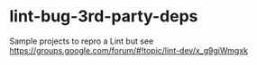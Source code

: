 # lint-bug-3rd-party-deps
Sample projects to repro a Lint but see https://groups.google.com/forum/#!topic/lint-dev/x_g9giWmgxk
